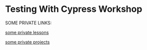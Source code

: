 # Testing With Cypress Workshop

SOME PRIVATE LINKS:

[some private lessons](https://github.com/Rade58/cypress-lessons)

[some private projects](https://github.com/Rade58/react-cypress-starter)




